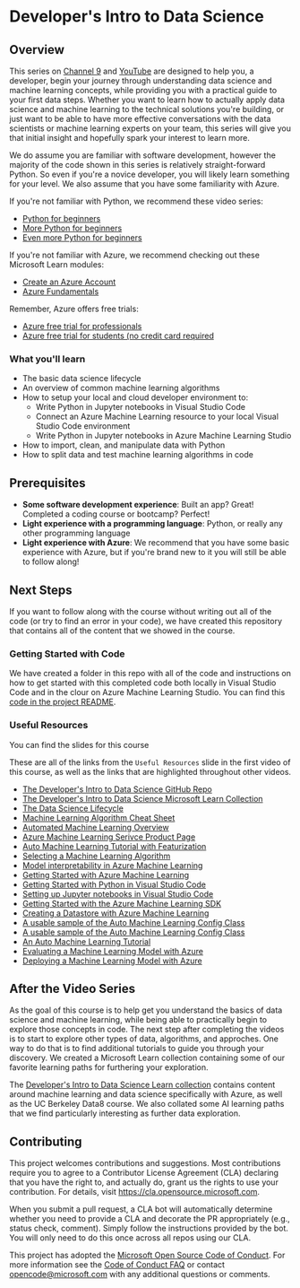 # Developer's Intro to Data Science

## Overview

This series on [Channel 9](https://channel9.msdn.com/Series/Dev-Intro-to-Data-Science) and [YouTube](https://www.youtube.com/playlist?list=PLlrxD0HtieHjDop2DtiCmwTTcrlwKAVHE) are designed to help you, a developer, begin your journey through understanding data science and machine learning concepts, while providing you with a practical guide to your first data steps. Whether you want to learn how to actually apply data science and machine learning to the technical solutions you're building, or just want to be able to have more effective conversations with the data scientists or machine learning experts on your team, this series will give you that initial insight and hopefully spark your interest to learn more.

We do assume you are familiar with software development, however the majority of the code shown in this series is relatively straight-forward Python. So even if you're a novice developer, you will likely learn something for your level. We also assume that you have some familiarity with Azure. 

If you're not familiar with Python, we recommend these video series:
- [Python for beginners](https://aka.ms/pythonbeginnerseries)
- [More Python for beginners](https://aka.ms/morepython)
- [Even more Python for beginners](https://aka.ms/evenmorepython)

If you're not familiar with Azure, we recommend checking out these Microsoft Learn modules:
- [Create an Azure Account](https://docs.microsoft.com/en-us/learn/modules/create-an-azure-account/)
- [Azure Fundamentals](https://docs.microsoft.com/learn/paths/azure-fundamentals/)

Remember, Azure offers free trials:
- [Azure free trial for professionals](https://azure.microsoft.com/en-us/free/)
- [Azure free trial for students (no credit card required](https://azure.microsoft.com/en-us/free/students/)

### What you'll learn

- The basic data science lifecycle
- An overview of common machine learning algorithms
- How to setup your local and cloud developer environment to:
  - Write Python in Jupyter notebooks in Visual Studio Code
  - Connect an Azure Machine Learning resource to your local Visual Studio Code environment
  - Write Python in Jupyter notebooks in Azure Machine Learning Studio
- How to import, clean, and manipulate data with Python
- How to split data and test machine learning algorithms in code

## Prerequisites

- **Some software development experience**: Built an app? Great! Completed a coding course or bootcamp? Perfect!
- **Light experience with a programming language**: Python, or really any other programming language
- **Light experience with Azure**: We recommend that you have some basic experience with Azure, but if you're brand new to it you will still be able to follow along!

## Next Steps

If you want to follow along with the course without writing out all of the code (or try to find an error in your code), we have created this repository that contains all of the content that we showed in the course. 

### Getting Started with Code

We have created a folder in this repo with all of the code and instructions on how to get started with this completed code both locally in Visual Studio Code and in the clour on Azure Machine Learning Studio. You can find this [code in the project README](https://github.com/microsoft/c9-dev-intro-data-science/blob/main/regression-with-bikes/README.md).

### Useful Resources

You can find the slides for this course 

These are all of the links from the `Useful Resources` slide in the first video of this course, as well as the links that are highlighted throughout other videos.

- [The Developer's Intro to Data Science GitHub Repo](www.aka.ms/DevIntroDS_GitHub)
- [The Developer's Intro to Data Science Microsoft Learn Collection](http://www.aka.ms/DevIntroDS_Learn)
- [The Data Science Lifecycle](www.aka.ms/DataScienceLifecycle)
- [Machine Learning Algorithm Cheat Sheet](www.aka.ms/AlgorithmCheatSheet)
- [Automated Machine Learning Overview](www.aka.ms/AutomatedML)
- [Azure Machine Learning Serivce Product Page](www.aka.ms/AMLservice)
- [Auto Machine Learning Tutorial with Featurization](www.aka.ms/AutoMLfeaturization)
- [Selecting a Machine Learning Algorithm](www.aka.ms/SelectAlgos)
- [Model interpretability in Azure Machine Learning](www.aka.ms/ModelInterpretability)
- [Getting Started with Azure Machine Learning](www.aka.ms/AzureMLGettingStarted)
- [Getting Started with Python in Visual Studio Code](www.aka.ms/PythonInVSCode)
- [Setting up Jupyter notebooks in Visual Studio Code](www.aka.ms/DataScienceInVSCode)
- [Getting Started with the Azure Machine Learning SDK](www.aka.ms/IntroToAzureMLSDK)
- [Creating a Datastore with Azure Machine Learning](www.aka.ms/AzureMLDatastore)
- [A usable sample of the Auto Machine Learning Config Class](www.aka.ms/AutoMLConfig-Class)
- [A usable sample of the Auto Machine Learning Config Class](www.aka.ms/AutoMLConfig-Class)
- [An Auto Machine Learning Tutorial](www.aka.ms/IntroToAutoML)
- [Evaluating a Machine Learning Model with Azure](www.aka.ms/EvaluateModel)
- [Deploying a Machine Learning Model with Azure](www.aka.ms/DeployModel)


## After the Video Series

As the goal of this course is to help get you understand the basics of data science and machine learning, while being able to practically begin to explore those concepts in code. The next step after completing the videos is to start to explore other types of data, algorithms, and approches. One way to do that is to find additional tutorials to guide you through your discovery. We created a Microsoft Learn collection containing some of our favorite learning paths for furthering your exploration. 

The [Developer's Intro to Data Science Learn collection](www.aka.ms/DevIntroDS_Learn) contains content around machine learning and data science specifically with Azure, as well as the UC Berkeley Data8 course. We also collated some AI learning paths that we find particularly interesting as further data exploration.

## Contributing

This project welcomes contributions and suggestions.  Most contributions require you to agree to a Contributor License Agreement (CLA) declaring that you have the right to, and actually do, grant us the rights to use your contribution. For details, visit https://cla.opensource.microsoft.com.

When you submit a pull request, a CLA bot will automatically determine whether you need to provide a CLA and decorate the PR appropriately (e.g., status check, comment). Simply follow the instructions provided by the bot. You will only need to do this once across all repos using our CLA.

This project has adopted the [Microsoft Open Source Code of Conduct](https://opensource.microsoft.com/codeofconduct/). For more information see the [Code of Conduct FAQ](https://opensource.microsoft.com/codeofconduct/faq/) or contact [opencode@microsoft.com](mailto:opencode@microsoft.com) with any additional questions or comments.
